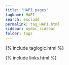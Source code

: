 ```yaml
---
title: "HAPI pages"
tagName: HAPI
search: exclude
permalink: tag_HAPI.html
sidebar: mydoc_sidebar
folder: tags
---
```

{% include taglogic.html %}

{% include links.html %}
